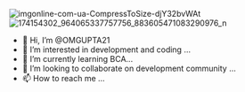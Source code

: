 ![imgonline-com-ua-CompressToSize-djY32bvWAt](https://user-images.githubusercontent.com/73100677/116982273-37968900-ace6-11eb-8887-6847095e9f9d.jpg)
![174154302_964065337757756_883605471083290976_n](https://user-images.githubusercontent.com/73100677/116981923-cb1b8a00-ace5-11eb-9f4f-cef05fc35c4e.jpg)
- 👋 Hi, I’m @OMGUPTA21
- 👀 I’m interested in development and coding ...
- 🌱 I’m currently learning BCA...
- 💞️ I’m looking to collaborate on development community ...
- 📫 How to reach me ...

<!---
OMGUPTA21/OMGUPTA21 is a ✨ special ✨ repository because its `README.md` (this file) appears on your GitHub profile.
You can click the Preview link to take a look at your changes.
--->

